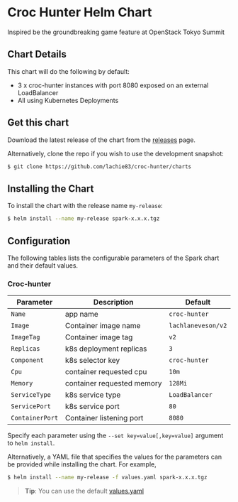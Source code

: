 # Croc Hunter Helm Chart

Inspired be the groundbreaking game feature at OpenStack Tokyo Summit

## Chart Details
This chart will do the following by default:

* 3 x croc-hunter instances with port 8080 exposed on an external LoadBalancer
* All using Kubernetes Deployments


## Get this chart

Download the latest release of the chart from the [releases](../../../releases) page.

Alternatively, clone the repo if you wish to use the development snapshot:

```bash
$ git clone https://github.com/lachie83/croc-hunter/charts
```

## Installing the Chart

To install the chart with the release name `my-release`:

```bash
$ helm install --name my-release spark-x.x.x.tgz
```

## Configuration

The following tables lists the configurable parameters of the Spark chart and their default values.

### Croc-hunter

|       Parameter       |           Description            |                         Default                          |
|-----------------------|----------------------------------|----------------------------------------------------------|
| `Name`         | app name                         | `croc-hunter`                                                   |
| `Image`        | Container image name             | `lachlaneveson/v2`                                              |
| `ImageTag`     | Container image tag              | `v2`                                                            |
| `Replicas`     | k8s deployment replicas          | `3`                                                             |
| `Component`    | k8s selector key                 | `croc-hunter`                                                   |
| `Cpu`          | container requested cpu          | `10m`                                                           |
| `Memory`       | container requested memory       | `128Mi`                                                         |
| `ServiceType`  | k8s service type                 | `LoadBalancer`                                                  |
| `ServicePort`  | k8s service port                 | `80`                                                            |
| `ContainerPort`| Container listening port         | `8080`                                                          |

Specify each parameter using the `--set key=value[,key=value]` argument to `helm install`.

Alternatively, a YAML file that specifies the values for the parameters can be provided while installing the chart. For example,

```bash
$ helm install --name my-release -f values.yaml spark-x.x.x.tgz
```

> **Tip**: You can use the default [values.yaml](values.yaml)
